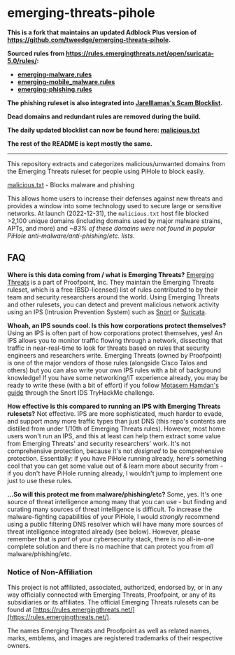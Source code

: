 # emerging-threats-pihole

**This is a fork that maintains an updated Adblock Plus version of <https://github.com/tweedge/emerging-threats-pihole>.**

**Sourced rules from <https://rules.emergingthreats.net/open/suricata-5.0/rules/>:**
* **[emerging-malware.rules](https://rules.emergingthreats.net/open/suricata-5.0/rules/emerging-malware.rules)**
* **[emerging-mobile_malware.rules](https://rules.emergingthreats.net/open/suricata-5.0/rules/emerging-mobile_malware.rules)**
* **[emerging-phishing.rules](https://rules.emergingthreats.net/open/suricata-5.0/rules/emerging-phishing.rules)**

**The phishing ruleset is also integrated into [Jarelllamas's Scam Blocklist](https://github.com/jarelllama/Scam-Blocklist).**

**Dead domains and redundant rules are removed during the build.**

**The daily updated blocklist can now be found here: [malicious.txt](https://raw.githubusercontent.com/jarelllama/emerging-threats-pihole/main/malicious.txt)**

**The rest of the README is kept mostly the same.**

---

This repository extracts and categorizes malicious/unwanted domains from the Emerging Threats ruleset for people using PiHole to block easily.

[malicious.txt](https://raw.githubusercontent.com/jarelllama/emerging-threats-pihole/main/malicious.txt) - Blocks malware and phishing

This allows home users to increase their defenses against new threats and provides a window into some technology used to secure large or sensitive networks. At launch (2022-12-31), the `malicious.txt` host file blocked >2,100 unique domains (including domains used by major malware strains, APTs, and more) and *~83% of these domains were not found in popular PiHole anti-malware/anti-phishing/etc. lists.*

## FAQ

**Where is this data coming from / what is Emerging Threats?** [Emerging Threats](https://doc.emergingthreats.net/bin/view/Main/EmergingFAQ) is a part of Proofpoint, Inc. They maintain the Emerging Threats ruleset, which is a free (BSD-licensed) list of rules contributed to by their team and security researchers around the world. Using Emerging Threats and other rulesets, you can detect and prevent malicious network activity using an IPS (Intrusion Prevention System) such as [Snort](https://www.snort.org/) or [Suricata](https://suricata.io/).

**Whoah, an IPS sounds cool. Is this how corporations protect themselves?** Using an IPS is often part of how corporations protect themselves, yes! An IPS allows you to monitor traffic flowing through a network, dissecting that traffic in near-real-time to look for threats based on rules that security engineers and researchers write. Emerging Threats (owned by Proofpoint) is one of the major vendors of those rules (alongside Cisco Talos and others) but you can also write your own IPS rules with a bit of background knowledge! If you have some networking/IT experience already, you may be ready to write these (with a bit of effort) if you follow [Motasem Hamdan's guide](https://www.youtube.com/watch?v=pvPdOO2VcwM) through the Snort IDS TryHackMe challenge.

**How effective is this compared to running an IPS with Emerging Threats rulesets?** Not effective. IPS are more sophisticated, much harder to evade, and support *many* more traffic types than just DNS (this repo's contents are distilled from under 1/10th of Emerging Threats rules). However, most home users won't run an IPS, and this at least can help them extract some value from Emerging Threats' and security researchers' work. It's not comprehensive protection, because it's not *designed* to be comprehensive protection. Essentially: if you have PiHole running already, here's something cool that you can get some value out of & learn more about security from - if you don't have PiHole running already, I wouldn't jump to implement one just to use these rules.

**...So will this protect me from malware/phishing/etc?** Some, yes. It's one source of threat intelligence among many that you can use - but finding and curating many sources of threat intelligence is difficult. To increase the malware-fighting capabilities of your PiHole, I would *strongly* recommend using a public filtering DNS resolver which will have many more sources of threat intelligence integrated already (see below). However, please remember that is *part* of your cybersecurity stack, there is no all-in-one complete solution and there is no machine that can protect you from *all* malware/phishing/etc.

### Notice of Non-Affiliation

This project is not affiliated, associated, authorized, endorsed by, or in any way officially connected with Emerging Threats, Proofpoint, or any of its subsidiaries or its affiliates. The official Emerging Threats rulesets can be found at [https://rules.emergingthreats.net/](https://rules.emergingthreats.net/).

The names Emerging Threats and Proofpoint as well as related names, marks, emblems, and images are registered trademarks of their respective owners.
